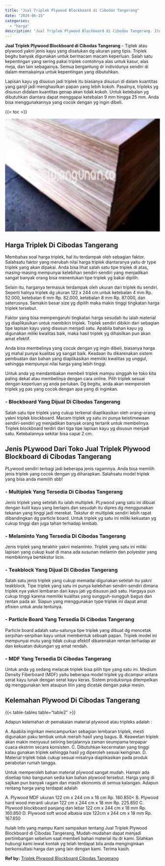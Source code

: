```yaml
---
title: "Jual Triplek Plywood Blockboard di Cibodas Tangerang"
date: "2024-06-15"
categories: 
  - "harga"
description: "Jual Triplek Plywood Blockboard di Cibodas Tangerang. Itulah Info yang mampu Kami sampaikan tentang Jual Triplek Plywood Blockboard di Cibodas Tangerang, Mud..."
---
```


**Jual Triplek Plywood Blockboard di Cibodas Tangerang** – Tiplek atau plywood yakni jenis kayu yang disatukan dg ukuran yang tipis. Triplek begitu banyak digunakan untuk bermacam macam keperluan. Salah satu kepentingan yang sering pakai triplek contohnya alas untuk kasur, alas meja, dan lain sebagainya. Semua bergantung dr individunya sendiri di dalam memakainya untuk kepentingan yang dibutuhkan.

Lapisan kayu yg disusun jadi triplek itu biasanya disusun di dalam kuantitas yang ganjil jadi menghasilkan papan yang lebih kokoh. Pasalnya, tripleks yg disusun didalam kuantitas genap akan tidak kokoh. Untuk ketebalan yg dibutuhkan diantara dapat menggapai ketebalan 9 mm hingga 25 mm. Anda bisa menggunakannya yang cocok dengan yg ingin dibeli.

{{< toc >}}

![Jual Triplek Plywood Blockboard di Cibodas Tangerang](/images/jual-triplek-murah-44.png)

## Harga Triplek Di Cibodas Tangerang

Membahas soal harga triplek, hal itu terdampak oleh sebagian faktor. Salahsatu faktor yang merubah nilai harga triplek diantaranya yaitu dr type triplek yang akan dipakai. Anda bisa lihat salah satu tipe triplek di atas, masing-masing mempunyai kelebihan sendiri-sendiri yang menjadikan sangat banyak orang bisa menentukan tipe triplek yg bakal dipilih.

Selain itu, harganya termasuk terdampak oleh ukuran dari triplek itu sendiri. Seperti halnya triplek dg ukuran 122 x 244 cm untuk ketebalan 4 mm Rp. 52.000, ketebalan 6 mm Rp. 82.000, ketebalan 8 mm Rp. 87.000, dan seterusnya. Semakin besar size yg dipilih maka makin tinggi tingkatan harga triplek tersebut.

Faktor yang bisa mempengaruhi tingkatan harga sesudah itu ialah material yg diaplikasikan untuk membikin triplek. Triplek sendiri dibikin dari sebagian tipe lapisan kayu yang disusun menjadi satu. Apabila bahan kayu yg digunakan miliki kwalitas baik, maka hasil triplek yg dihasilkan pun akan amat efektif.

Anda bisa membelinya yang cocok dengan yg ingin dibeli, biasanya harga yg mahal punyai kualitas yg sangat baik. Keadaan itu dikarenakan sistem pembuatan dan bahan yang diaplikasikan memiliki kwalitas yg unggul, sehingga mempunyai nilai harga yang lebih tinggi.

Untuk anda yg mendambakan membeli triplek mampu singgah ke toko kita paling dekat atau membelinya dengan cara online. Pilih triplek sesuai dengan keperluan yg anda perlukan. Dg begitu, anda akan memperoleh triplek yg pas yang cocok dengan apa yang di inginkan.

### \- Blockboard Yang Dijual Di Cibodas Tangerang

Salah satu tipe triplek yang cukup terkenal diaplikasikan oleh orang-orang yakni triplek blockboard. Macam triplek yg satu ini punya keistimewaan sendiri-sendiri yg menjadikan banyak orang tertarik untuk membelinya. Triplek blockboard terdiri dari tiga tipe lapisan kayu yg disusun menjadi satu. Ketebalannya sekitar bisa capai 2 cm.

## Jenis PLywood Dari Toko Jual Triplek Plywood Blockboard di Cibodas Tangerang

PLywood sendiri terbagi jadi beberapa jenis ragamnya. Anda bisa memilih jenis triplek yang cocok dengan yg diharapkan. Salahsatu model triplek yang bisa anda memilih sbb!

### \- Multiplek Yang Tersedia Di Cibodas Tangerang

Jenis triplek yang setelah itu ialah multiplek. PLywood yang satu ini dibuat dengan kulit kayu yang berlapis dan sesudah itu dipres dg menggunakan tekanan yang tinggi jadi merekat. Tekstur dr multiplek sendiri lebih rapat dibandingkan dg particle board. Untuk triplek yg satu ini miliki kekuatan yg cukup tinggi dan juga tahan terhadap lembab.

### \- Melaminto Yang Tersedia Di Cibodas Tangerang

Jenis triplek yang terakhir yakni melaminto. Triplek yang satu ini miliki lapisan yang cukup kuat di mana ada susunan melamin dan polyester yang membikinnya bertekstur licin.

### \- Teakblock Yang Dijual Di Cibodas Tangerang

Salah satu jenis triplek yang cukup memadai digunakan setelah itu yakni teakblock. Tipe triplek yang satu ini punya kelebihan sendiri-sendiri dimana triplek nya yakni lembaran dari kayu jati yg disusun jadi satu. Hargaya pun cukup tinggi karena memiliki kualitas yang sungguh-sungguh bagus dan rentan pada air. Siapun yang menggunakan type triplek ini dapat amat efisien untuk anda tentunya.

### \- Particle Board Yang Tersedia Di Cibodas Tangerang

Particle board adalah satu-satunya tipe triplek yang dibuat dg mencetak serpihan-serpihan kayu untuk membentuk sebuah papan. Triplek model ini mempunyai mutu yang tidak cukup efektif dikarenakan rentan terhadap air dan kekuatan dukungan yg amat rendah.

### \- MDF Yang Tersedia Di Cibodas Tangerang

Untuk anda yg sedang melacak triplek bisa pilih tipe yang satu ini. Medium Density Fiberboard (MDF) yaitu beberapa model triplek yg dicampur antara serat kayu lunak dengan serat kayu keras. Sistem produksinya ditempelkan dg menggunakan lem ataupun lilin yang dicetak dengan pakai mesin.

## Kelemahan Plywood Di Cibodas Tangerang

{{< table-tables table="table2" >}}

Adapun kelemahan dr pemakaian material plywood atau tripleks adalah :

A. Apabila inginkan mencampurkan sebagian lembaran triplek, mesti digunakan paku tembak untuk meraih hasil yang bagus. B. Keawetan triplek akan makin menyusut seiiring berjalannya zaman seumpama terpapar cuaca ekstrim secara konsisten. C. Dibutuhkan kecermatan yang tinggi kalau gunakan triplek sehingga hasil yg diperoleh sesuai keinginan. D. Material triplek tidak cukup sesuai misalnya diaplikasikan pada produk perabotan rumah tangga.

Untuk memperoleh bahan material plywood sangat mudah. Hampir ada disetiap toko bangunan sedia kan bahan plywood tersebut. Harga yang di sajikan pun banyak ragam dan masih ekonomis di semua kalangan. Adapun rentang harga yang terdapat adalah

A. Plywood MDF ukuran 122 cm x 244 cm x 18 cm Rp. 180.850< B. Plywood hard wood meranti ukuran 122 cm x 244 cm x 18 mm Rp. 225.850 C. Plywood blockboard panjang dan lebar 122 cm x 244 cm x 18 mm Rp. 160.850 D. Plywood soft wood albasia size 122cm x 244 cm x 18 mm Rp. 167.850

Itulah Info yang mampu Kami sampaikan tentang Jual Triplek Plywood Blockboard di Cibodas Tangerang, Mudah-mudahan dapat menjadi pertimbangan sebelum saat membeli bahan material itu dr kami. Silahkan hubungi kami lewat kontak yg telah terdapat bila anda menginginkan berkonsultasi harga dan yang lain dengan kami. Terima kasih.

**Ref by:** [Triplek Plywood Blockboard Cibodas Tangerang](https://id.wikipedia.org/wiki/Triplek)
